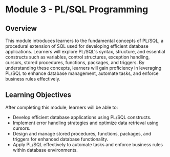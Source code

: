# Module 3 - PL/SQL Programming

## Overview

This module introduces learners to the fundamental concepts of PL/SQL, a procedural extension of SQL used for developing efficient database applications. Learners will explore PL/SQL's syntax, structure, and essential constructs such as variables, control structures, exception handling, cursors, stored procedures, functions, packages, and triggers. By understanding these concepts, learners will gain proficiency in leveraging PL/SQL to enhance database management, automate tasks, and enforce business rules effectively.

## Learning Objectives

After completing this module, learners will be able to:

- Develop efficient database applications using PL/SQL constructs.
- Implement error handling strategies and optimize data retrieval using cursors.
- Design and manage stored procedures, functions, packages, and triggers for enhanced database functionality.
- Apply PL/SQL effectively to automate tasks and enforce business rules within database environments.
